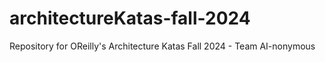 # architectureKatas-fall-2024
Repository for OReilly's Architecture Katas Fall 2024 - Team AI-nonymous
